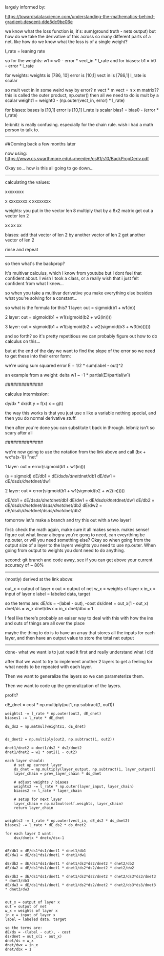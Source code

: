 largely informed by:

https://towardsdatascience.com/understanding-the-mathematics-behind-gradient-descent-dde5dc9be06e

we know what the loss function is, it's:
sum(ground truth - nets output)
but how do we take the derivative of this across so 
many different parts of a net. like how do we know what the 
loss is of a single weight?

l_rate = leaning rate

so for the weights: w1 = w0 - error * vect_in * l_rate
and for biases: b1 = b0 - error * l_rate

for weights:
weights is [786, 10] error is [10,1] vect in is [786,1] l_rate is scalar

so mult vect in in some weird way by error? 
n vect * m vect = n x m matrix?? 
this is called the outer product, np.outer()
then all we need to do is mult by a scalar
weight1 = weight0 - (np.outer(vect_in, error) * l_rate)

for biases:
bases is [10,1] error is [10,1] l_rate is scalar
bias1 = bias0 - (error * l_rate)

leibnitz is really confusing. especially for the chain rule.
wish i had a math person to talk to.


--------------------------------------------------
##Coming back a few months later

now using:
https://www.cs.swarthmore.edu/~meeden/cs81/s10/BackPropDeriv.pdf

Okay so...
how is this all going to go down...

--------------------------------------------------

calculating the values:

  xxxxxxxx

x xxxxxxxx
x xxxxxxxx

weights:
you put in the vector len 8
multiply that by a 8x2 matrix
get out a vector len 2

xx
xx
xx

biases:
add that vector of len 2 by another vector of len 2
get another vector of len 2

rinse and repeat

--------------------------------------------------

so then what's the backprop?

It's multivar calculus, which I know from youtube but I dont
feel that confident about. I wish I took a class, or a really 
wish that i just felt confident from what I knew...

so when you take a multivar derivative you make everything
else besides what you're solving for a constant...

so what is the formula for this?
1 layer:
out = sigmoid(b1 + w1(in))

2 layer:
out = sigmoid(b1 + w1(sigmoid(b2 + w2(in))))

3 layer:
out = sigmoid(b1 + w1(sigmoid(b2 + w2(sigmoid(b3 + w3(in))))))

and so forth?
so it's pretty repetitious
we can probably figure out how to do calculus on this...

but at the end of the day we want to find the slope of the 
error so we need to get these into their error form:

we're using sum squared error
E = 1/2 * sum(label - out)^2

an example from a weight:
	delta w1 ~ -1 * partial(E)/partial(w1)


##############

calculus intermission:

dy/dx * dx/dt
y = f(x)
x = g(t)

the way this works is that you just use x like a variable
nothing special, and then you do normal derivative stuff.

then after you're done you can substitute t back in through.
leibniz isn't so scary after all

##############

we're now going to use the notation from the link above and 
call (bx + wx*a(x-1)) "net"

1 layer:
out = error(sigmoid(b1 + w1(in)))

(s = sigmoid)
dE/db1 = dE/ds*ds/dnet*dnet/db1
dE/dw1 = dE/ds*ds/dnet*dnet/dw1

2 layer:
out = error(sigmoid(b1 + w1(sigmoid(b2 + w2(in)))))

dE/db1 = dE/ds*ds/dnet*dnet/db1
dE/dw1 = dE/ds*ds/dnet*dnet/dw1
dE/db2 = dE/ds*ds/dnet*dnet/ds*ds/dnet*dnet/db2
dE/dw2 = dE/ds*ds/dnet*dnet/ds*ds/dnet*dnet/db2

tomorrow let's make a branch and try this out with a two layer!

first:
	check the math again, make sure it all makes sense.
		makes sense!
	figure out what linear albegra you're gong to need,
	can eveyrthing be np.outer, or will you need 
	something else?
		Okay so when going from the output size of a layer
		to the layers weights you need to use np.outer.
		When going from output to weights you dont need
		to do anything.
		

second:
	git branch and code away, see if you can get above 
	your current accuracy of ~ 80%

--------------------------------------------------

(mostly) derived at the link above:

out_x = output of layer x
out = output of net
w_x = weights of layer x
in_x = input of layer x
label = labeled data, target

so the terms are:
dE/ds = -(label - out), -cost
ds/dnet = out_x(1 - out_x)
dnet/ds = w_x
dnet/dwx = in_x
dnet/dbx = 1

I feel like there's probably an eaiser way to deal with this
with how the ins and outs of things are all over the place

maybe the thing to do is to have an array that stores all the
inputs for each layer, and then have an output value
to store the total net output

--------------------------------------------------
done-
what we want is to just read it first and really understand what I did 


after that we want to try to implement another 2 layers to get a feeling 
for what needs to be repeated with each layer.


Then we want to generalize the layers so we can parameterize them.


Then we want to code up the generalization of the layers.


profit?



dE_dnet = cost * np.multiply(out1, np.subtract(1, out1))

    weights1 -= l_rate * np.outer(out2, dE_dnet)
    biases1 -= l_rate * dE_dnet

    dE_ds2 = np.matmul(weights1, dE_dnet)


    ds_dnet2 = np.multiply(out2, np.subtract(1, out2))

    dnet1/dnet2 = dnet1/ds2 * ds2/dnet2
    dnet1/dnet2 = w1 * out2(1 - out2) 

    each layer should:
        # set up current layer
        ds_dnet = np.multiply(layer_output, np.subtract(1, layer_output))
        layer_chain = prev_layer_chain * ds_dnet

        # adjust weights / biases
        weights2 -= l_rate * np.outer(layer_input, layer_chain)
        biases2 -= l_rate * layer_chain

        # setup for next layer
        layer_chain = np.matmul(self.weights, layer_chain)
        return layer_chain


    weights2 -= l_rate * np.outer(vect_in, dE_ds2 * ds_dnet2)
    biases2 -= l_rate * dE_ds2 * ds_dnet2

    for each layer I want:
        dsx/dnetx * dnetx/dsx-1


    dE/db1 = dE/ds1*ds1/dnet1 * dnet1/db1
    dE/dw1 = dE/ds1*ds1/dnet1 * dnet1/dw1

    dE/db2 = dE/ds1*ds1/dnet1 * dnet1/ds2*ds2/dnet2 * dnet2/db2
    dE/dw2 = dE/ds1*ds1/dnet1 * dnet1/ds2*ds2/dnet2 * dnet2/dw2

    dE/db3 = dE/ds1*ds1/dnet1 * dnet1/ds2*ds2/dnet2 * dnet2/ds3*ds3/dnet3 * dnet3/db3
    dE/dw3 = dE/ds1*ds1/dnet1 * dnet1/ds2*ds2/dnet2 * dnet2/ds3*ds3/dnet3 * dnet3/dw3


    out_x = output of layer x
    out = output of net
    w_x = weights of layer x
    in_x = input of layer x
    label = labeled data, target

    so the terms are:
    dE/ds = -(label - out), - cost
    ds/dnet = out_x(1 - out_x)
    dnet/ds = w_x
    dnet/dwx = in_x
    dnet/dbx = 1


